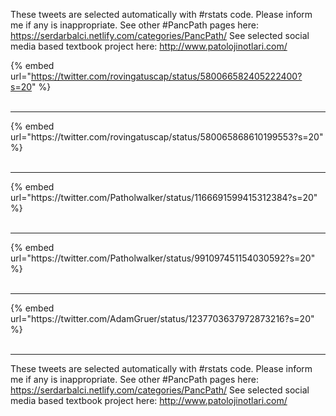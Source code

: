 

These tweets are selected automatically with #rstats code. Please inform me if any is inappropriate.
See other #PancPath pages here: https://serdarbalci.netlify.com/categories/PancPath/ 
See selected social media based textbook project here: http://www.patolojinotlari.com/

{% embed url="https://twitter.com/rovingatuscap/status/580066582405222400?s=20" %}<br>
<br>
<hr>
{% embed url="https://twitter.com/rovingatuscap/status/580065868610199553?s=20" %}<br>
<br>
<hr>
{% embed url="https://twitter.com/Patholwalker/status/1166691599415312384?s=20" %}<br>
<br>
<hr>
{% embed url="https://twitter.com/Patholwalker/status/991097451154030592?s=20" %}<br>
<br>
<hr>
{% embed url="https://twitter.com/AdamGruer/status/1237703637972873216?s=20" %}<br>
<br>
<hr>


These tweets are selected automatically with #rstats code. Please inform me if any is inappropriate.
See other #PancPath pages here: https://serdarbalci.netlify.com/categories/PancPath/ 
See selected social media based textbook project here: http://www.patolojinotlari.com/
